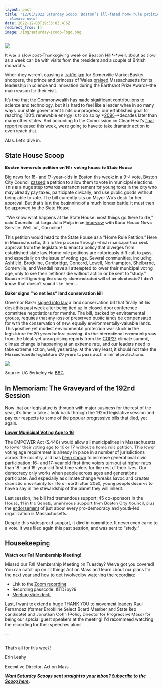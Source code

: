 ```yaml
---
layout: post
title: "12/03/2022 Saturday Scoop: Boston’s ill-fated home rule petition &
  climate news"
date: 2022-12-03T19:53:03.476Z
redirect_from: []
image: /img/saturday-scoop-logo.png
---
```

![](https://nvlupin.blob.core.windows.net/images/van/EA/EA007/1/90151/images/Saturday%20Scoop.png)

It was a slow post-Thanksgiving week on Beacon Hill*–*well, about as slow as a week can be with visits from the president and a couple of British monarchs. 

When they weren’t causing a [traffic jam](https://www.bostonglobe.com/2022/11/30/metro/royals-will-be-somerville-thursday-people-are-worried-about-what-that-means-trips-market-basket/?utm_medium=&emci=44a4b2f9-3c73-ed11-819c-000d3a9eb474&emdi=ea000000-0000-0000-0000-000000000001&ceid={{ContactsEmailID}}) for Somerville Market Basket shoppers, the prince and princess of Wales [praised](https://www.wcvb.com/article/prince-william-addresses-boston-crowd-absolutely-delighted-to-be-with-you/42114332?utm_medium=&emci=44a4b2f9-3c73-ed11-819c-000d3a9eb474&emdi=ea000000-0000-0000-0000-000000000001&ceid={{ContactsEmailID}}#) Massachusetts for its leadership in science and innovation during the Earthshot Prize Awards–the main reason for their visit. 

It’s true that the Commonwealth has made significant contributions to science and technology, but it is hard to feel like a leader when in so many ways, our state government limits our progress; our established goal for reaching 100% renewable energy is to do so by *[2090](https://www.sierraclub.org/press-releases/2018/07/sierra-club-disappointed-energy-bill-says-does-not-match-urgency-climate?utm_medium=&emci=44a4b2f9-3c73-ed11-819c-000d3a9eb474&emdi=ea000000-0000-0000-0000-000000000001&ceid={{ContactsEmailID}}#.W1-4FvREO9A.twitter)–*decades later than many other states. And according to the Commission on Clean Heat’s [final report](https://www.mass.gov/doc/massachusetts-commission-on-clean-heat-final-report-november-30-2022/download?utm_medium=&emci=44a4b2f9-3c73-ed11-819c-000d3a9eb474&emdi=ea000000-0000-0000-0000-000000000001&ceid={{ContactsEmailID}}) released this week, we’re going to have to take dramatic action to even reach that. 

Alas. Let’s dive in.

## **State House Scoop**

**Boston home rule petition on 16+ voting heads to State House**

Big news for 16- and 17-year-olds in Boston this week: in a 9-4 vote, Boston City Council [passed](https://www.wbur.org/news/2022/12/01/boston-16-17-year-old-voters-council-approval?utm_medium=&emci=44a4b2f9-3c73-ed11-819c-000d3a9eb474&emdi=ea000000-0000-0000-0000-000000000001&ceid={{ContactsEmailID}}) a petition to allow them to vote in municipal elections. This is a huge step towards enfranchisement for young folks in the city who may already pay taxes, participate civically, and use public goods without being able to vote. The bill currently sits on Mayor Wu’s desk for her approval. But that’s just the beginning of a much longer battle; it must then be approved by the State House.

 “We know what happens at the State House: most things go there to die,” said Councilor-at-large Julia Meija in an [interview](https://www.wbur.org/news/2022/12/01/boston-16-17-year-old-voters-council-approval?utm_medium=&emci=44a4b2f9-3c73-ed11-819c-000d3a9eb474&emdi=ea000000-0000-0000-0000-000000000001&ceid={{ContactsEmailID}}) with State House News Service. Well put, Councilor!

This petition would head to the State House as a “Home Rule Petition.” Here in Massachusetts, this is the process through which municipalities seek approval from the legislature to enact a policy that diverges from established state law. Home rule petitions are notoriously difficult to pass, and especially on the issue of voting age. Several communities, including Ashfield, Brookline, Cambridge, Concord, Lowell, Northampton, Shelburne, Somerville, and Wendell have all attempted to lower their municipal voting age, only to see their petitions die without action or be sent to “study.” Beacon Hill ignoring the clearly-demonstrated will of an electorate? I don’t know, that doesn’t sound like them…

**Baker signs “no net loss” land conservation bill**

Governor Baker [signed into law](https://www.wwlp.com/news/state-politics/governor-signs-no-net-loss-land-conservation-bill/?utm_medium=&emci=44a4b2f9-3c73-ed11-819c-000d3a9eb474&emdi=ea000000-0000-0000-0000-000000000001&ceid={{ContactsEmailID}}) a land conservation bill that finally hit his desk this past week after being tied up in closed-door conference committee negotiations for months. The bill, backed by environmental groups, requires that any loss of preserved public lands be compensated for with the conservation of new, equally environmentally-valuable lands. This positive yet modest environmental protection was stuck in the legislature for 20 years before passing. As the international community saw from the bleak yet unsurprising reports from the [COP27](https://www.un.org/en/climatechange/cop27?utm_medium=&emci=44a4b2f9-3c73-ed11-819c-000d3a9eb474&emdi=ea000000-0000-0000-0000-000000000001&ceid={{ContactsEmailID}}) climate summit, climate change is happening at an extreme rate, and our leaders need to take extreme action, well, yesterday. At the very least, it should not take the Massachusetts legislature 20 years to pass such minimal protections. 

![](/img/screen-shot-2022-12-03-at-2.15.59-pm.png)

Source: UC Berkeley via [BBC](https://www.bbc.com/news/science-environment-63693738?utm_medium=&emci=44a4b2f9-3c73-ed11-819c-000d3a9eb474&emdi=ea000000-0000-0000-0000-000000000001&ceid={{ContactsEmailID}})

## **In Memoriam: The Graveyard of the 192nd Session**

Now that our legislature is through with major business for the rest of the year, it’s time to take a look back through the 192nd legislative session and pay our respects to some of the popular progressive bills that died, yet again.

**[Lower Municipal Voting Age to 16](https://actonmass.org/bills/lower-voting-age-to-16/?utm_medium=&emci=44a4b2f9-3c73-ed11-819c-000d3a9eb474&emdi=ea000000-0000-0000-0000-000000000001&ceid={{ContactsEmailID}})**

The EMPOWER Act (S.448) would allow all municipalities in Massachusetts to lower their voting age to 16 or 17 without a home rule petition. This lower voting age requirement is already in place in a number of jurisdictions across the country, and has [been shown](https://vote16usa.org/wp-content/uploads/2020/01/EMPOWER-Act-fact-sheet-1.29.20.pdf?utm_medium=&emci=44a4b2f9-3c73-ed11-819c-000d3a9eb474&emdi=ea000000-0000-0000-0000-000000000001&ceid={{ContactsEmailID}}) to increase generational civic participation; 16- and 17-year old first-time voters turn out at higher rates than 18- and 19-year-old first-time voters for the rest of their lives. Our democracy only works when people across ages and generations participate. And especially as climate change wreaks havoc and creates dramatic uncertainty for life on earth after 2050, young people deserve to have a say in the stewardship of the planet they will inherit.

Last session, the bill had tremendous support; 45 co-sponsors in the House, 11 in the Senate, unanimous support from Boston City Council, plus the [endorsement](https://vote16usa.org/wp-content/uploads/2020/01/EMPOWER-Act-fact-sheet-1.29.20.pdf?utm_medium=&emci=44a4b2f9-3c73-ed11-819c-000d3a9eb474&emdi=ea000000-0000-0000-0000-000000000001&ceid={{ContactsEmailID}}) of just about every pro-democracy and youth-led organization in Massachusetts.

Despite this widespread support, it died in committee. It never even came to a vote. It was filed again this past session, and was sent to “study.”

## Housekeeping

**Watch our Fall Membership Meeting!**

Missed our Fall Membership Meeting on Tuesday? We’ve got you covered! You can catch up on all things Act on Mass and learn about our plans for the next year and how to get involved by watching the recording:

* Link to the [Zoom recording](https://us02web.zoom.us/rec/share/QRs_YqC8TzIuiuPj4BbW44Pycmwz2pUkvY1g6NB2Pcn-7lWImGrvTAeFaP8sQLo5.5lqN80AjzkGvjcG-?utm_medium=&emci=44a4b2f9-3c73-ed11-819c-000d3a9eb474&emdi=ea000000-0000-0000-0000-000000000001&ceid={{ContactsEmailID}})
* Recording passcode: &TD3oy?9
* [Meeting slide deck ](https://drive.google.com/file/d/1tR4hu5YqVoHVtOOuPOvI4WuPsZDO1X28/view?usp=sharing&utm_medium=&emci=44a4b2f9-3c73-ed11-819c-000d3a9eb474&emdi=ea000000-0000-0000-0000-000000000001&ceid={{ContactsEmailID}})

Last, I want to extend a huge THANK YOU to movement leaders Raul Fernandez (former Brookline Select Board Member and State Rep candidate) and Jonathan Cohn (Policy Director for Progressive Mass) for being our special guest speakers at the meeting! I'd recommend watching the recording for their speeches alone.

\--

![]()

That’s all for this week!

Erin Leahy

Executive Director, Act on Mass

***Want Saturday Scoops sent straight to your inbox? [Subscribe to the Scoop here](https://secure.everyaction.com/1iWRboEfXUyjUvBt5HMoZw2).***